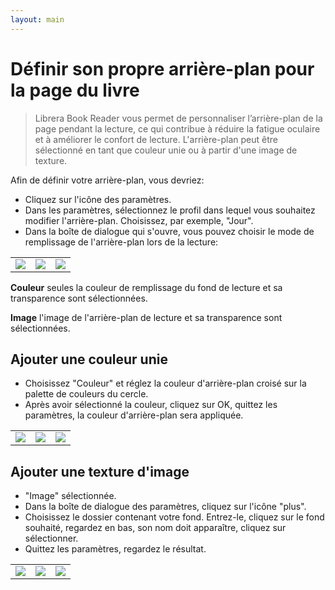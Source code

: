 ```yaml
---
layout: main
---
```


# Définir son propre arrière-plan pour la page du livre

> Librera Book Reader vous permet de personnaliser l’arrière-plan de la page pendant la lecture, ce qui contribue à réduire la fatigue oculaire et à améliorer le confort de lecture.
L'arrière-plan peut être sélectionné en tant que couleur unie ou à partir d'une image de texture.

Afin de définir votre arrière-plan, vous devriez:

* Cliquez sur l'icône des paramètres.
* Dans les paramètres, sélectionnez le profil dans lequel vous souhaitez modifier l'arrière-plan. Choisissez, par exemple, &quot;Jour&quot;.
* Dans la boîte de dialogue qui s'ouvre, vous pouvez choisir le mode de remplissage de l'arrière-plan lors de la lecture:

||||
|-|-|-|
|![](1.jpg)|![](2.jpg)|![](3.jpg)|

**Couleur** seules la couleur de remplissage du fond de lecture et sa transparence sont sélectionnées.

**Image** l'image de l'arrière-plan de lecture et sa transparence sont sélectionnées.

## Ajouter une couleur unie

* Choisissez &quot;Couleur&quot; et réglez la couleur d'arrière-plan croisé sur la palette de couleurs du cercle.
* Après avoir sélectionné la couleur, cliquez sur OK, quittez les paramètres, la couleur d'arrière-plan sera appliquée.

||||
|-|-|-|
|![](3.jpg)|![](5.jpg)|![](8.jpg)|


## Ajouter une texture d'image

* &quot;Image&quot; sélectionnée.
* Dans la boîte de dialogue des paramètres, cliquez sur l'icône &quot;plus&quot;.
* Choisissez le dossier contenant votre fond. Entrez-le, cliquez sur le fond souhaité, regardez en bas, son nom doit apparaître, cliquez sur sélectionner.
* Quittez les paramètres, regardez le résultat.

||||
|-|-|-|
|![](7.jpg)|![](4.jpg)|![](9.jpg)|


